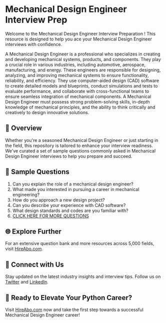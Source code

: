 # Mechanical Design Engineer Interview Prep

Welcome to the Mechanical Design Engineer Interview Preparation ! This resource is designed to help you ace your Mechanical Design Engineer interviews with confidence.

A Mechanical Design Engineer is a professional who specializes in creating and developing mechanical systems, products, and components. They play a crucial role in various industries, including automotive, aerospace, manufacturing, and energy. These engineers are responsible for designing, analyzing, and improving mechanical systems to ensure functionality, reliability, and efficiency. They use computer-aided design (CAD) software to create detailed models and blueprints, conduct simulations and tests to evaluate performance, and collaborate with cross-functional teams to ensure seamless integration of mechanical components. A Mechanical Design Engineer must possess strong problem-solving skills, in-depth knowledge of mechanical principles, and the ability to think critically and creatively to design innovative solutions.

## 🚀 Overview

Whether you're a seasoned Mechanical Design Engineer or just starting in the field, this repository is tailored to enhance your interview readiness. We've curated a set of sample questions commonly asked in Mechanical Design Engineer interviews to help you prepare and succeed.

## 📝 Sample Questions

1. Can you explain the role of a mechanical design engineer?
2. What made you interested in pursuing a career in mechanical engineering?
3. How do you approach a new design project?
4. Can you describe your experience with CAD software?
5. What design standards and codes are you familiar with?
6. [CLICK HERE FOR MORE QUESTIONS](https://hireabo.com/job/3_1_2/Mechanical%20Design%20Engineer)

## 🌐 Explore Further

For an extensive question bank and more resources across 5,000 fields, visit [HireAbo.com](https://www.hireabo.com).

## 📱 Connect with Us

Stay updated on the latest industry insights and interview tips. Follow us on [Twitter](https://twitter.com/hireabo) and [LinkedIn](https://www.linkedin.com/in/hire-abo-3609972a8/).

## 🚀 Ready to Elevate Your Python Career?

Visit [HireAbo.com](https://www.hireabo.com) now and take the first step towards a successful Mechanical Design Engineer career!